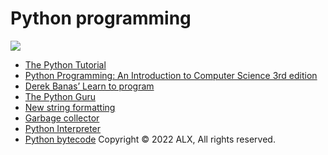 # Python programming
![](https://upload.wikimedia.org/wikipedia/en/c/cb/Flyingcircus_2.jpg)

- [The Python Tutorial](https://alx-intranet.hbtn.io/rltoken/Fl7kjKxXgkbmX5P0-4k4tQ)
- [Python Programming: An Introduction to Computer Science 3rd edition](https://alx-intranet.hbtn.io/rltoken/bYJx6WVz77ZDjwbV2R5ytA)
- [Derek Banas’ Learn to program](https://alx-intranet.hbtn.io/rltoken/RNQj-DQDjG_lOzQn_ku2eg)
- [The Python Guru](https://alx-intranet.hbtn.io/rltoken/5U-qFDOGHyBSCLg2A37ILA)
- [New string formatting](https://alx-intranet.hbtn.io/rltoken/SUwBgkKMH7wiedG57WcT9A)
- [Garbage collector](https://alx-intranet.hbtn.io/rltoken/CimKF3MlfErabvZWtFxHjg)
- [Python Interpreter](https://alx-intranet.hbtn.io/rltoken/a5z3uSkiby1Xw679cFiw1Q)
- [Python bytecode](https://alx-intranet.hbtn.io/rltoken/oJ2v8bVCLZmAowJ7WXLzJg)
Copyright © 2022 ALX, All rights reserved.